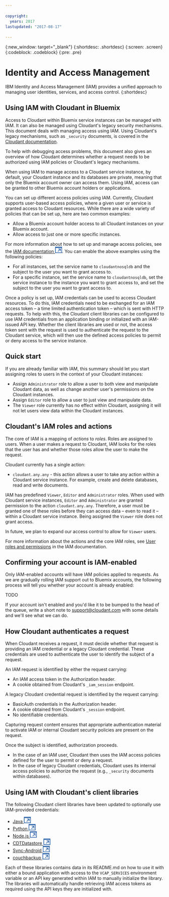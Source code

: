 ```yaml
---

copyright:
  years: 2017
lastupdated: "2017-08-17"

---
```


{:new_window: target="_blank"}
{:shortdesc: .shortdesc}
{:screen: .screen}
{:codeblock: .codeblock}
{:pre: .pre}

<!-- Acrolinx: 2017-MM-DD -->

# Identity and Access Management

IBM Identity and Access Management (IAM) provides a unified approach to managing
user identities,
services,
and access control.
{:shortdesc}


## Using IAM with Cloudant in Bluemix

Access to Cloudant within Bluemix service instances can be managed with IAM. It can also be managed using Cloudant's legacy security mechanisms. 
This document deals with managing access using IAM. Using Cloudant's legacy mechanisms, such as `_security` documents, is covered in the
[Cloudant documentation](../api/authorization.html).

To help with debugging access problems, this document also gives an overview of how Cloudant determines whether a request needs to be authorized 
using IAM policies or Cloudant's legacy mechanisms.

When using IAM to manage access to a Cloudant service instance, by default, your Cloudant instance and its databases are private, 
meaning that only the Bluemix account owner can access them. Using IAM, access can be granted to other Bluemix account holders or 
applications.

You can set up different access policies using IAM. Currently, Cloudant supports user-based access policies, where a given user or
service is granted access to Cloudant resources. While there are a wide variety of policies that can be set up, here are two common 
examples:

- Allow a Bluemix account holder access to all Cloudant instances on your Bluemix account.
- Allow access to just one or more specific instances.

For more information about how to set up and manage access policies, see the 
[IAM documentation ![External link icon](../images/launch-glyph.svg "External link icon")](https://console.bluemix.net/docs/iam/iamusermanage.html#iamusermanage). 
You can enable the above examples using the following policies:

- For all instances, set the service name to `cloudantnosqldb` and the subject to the user you want to grant access to.
- For a specific instance, set the service name to `cloudantnosqldb`, set the service instance to the instance you want to grant access to, and set the subject to the user you want to grant access to.

Once a policy is set up, IAM credentials can be used to access Cloudant resources. To do this, IAM credentials need to be exchanged 
for an IAM access token – a time limited authentication 
token – which is sent with HTTP requests. To help with this, the Cloudant client libraries can be configured to use IAM credentials from 
an application binding or initialized with an IAM-issued API key. Whether the client 
libraries are used or not, the access token sent with the request is used to authenticate the request to the Cloudant service, which 
will then use the defined access policies to permit or deny access to the service instance.

## Quick start  

If you are already familiar with IAM, this summary should let you start assigning roles to users in the context of your Cloudant instances:

- Assign `Administrator` role to allow a user to both view and manipulate Cloudant data, as well as change another user's permissions on the Cloudant instances.
- Assign `Editor` role to allow a user to just view and manipulate data.
- The `Viewer` role currently has no effect within Cloudant, assigning it will not let users view data within the Cloudant instances.

## Cloudant's IAM roles and actions

The core of IAM is a mapping of *actions* to *roles*. Roles are assigned to users. When a user makes a request to Cloudant, IAM looks 
for the roles that the user has and whether those roles allow the user to make the request.

Cloudant currently has a single action:

- `cloudant.any.any` - this action allows a user to take any action within a Cloudant service instance. For example, create and delete databases, read and write documents.

IAM has predefined `Viewer`, `Editor` and `Administrator` roles. When used with Cloudant service instances, `Editor` and `Administrator`
are granted permission to the action `cloudant.any.any`. Therefore, a user must be granted one of these roles before they can access data – 
even to read it – within a Cloudant service instance. Being assigned the `Viewer` role does not grant access.

In future, we plan to expand our access control to allow for `Viewer` users.

For more information about the actions and the core IAM roles, see [User roles and permissions](https://console.bluemix.net/docs/iam/users_roles.html#userroles) in the IAM documentation.

## Confirming your account is IAM-enabled

Only IAM-enabled accounts will have IAM policies applied to requests. As we are gradually rolling IAM support out to Bluemix accounts, the 
following process will tell 
you whether your account is already enabled:

TODO

If your account isn't enabled and you'd like it to be bumped to the head of the queue, write a short note to <support@cloudant.com> with some 
details and we'll see what we can do.

## How Cloudant authenticates a request

When Cloudant receives a request, it must decide whether that request is providing an IAM credential or a legacy Cloudant credential. These 
credentials are used 
to authenticate the user to identify the subject of a request.

An IAM request is identified by either the request carrying:

- An IAM access token in the Authorization header.
- A cookie obtained from Cloudant's `_iam_session` endpoint.

A legacy Cloudant credential request is identified by the request carrying:

- BasicAuth credentials in the Authorization header.
- A cookie obtained from Cloudant's `_session` endpoint.
- No identifiable credentials.

Capturing request content ensures that appropriate authentication material to activate IAM or internal Cloudant security 
policies are present on the request.

Once the subject is identified, authorization proceeds.

- In the case of an IAM user, Cloudant then uses the IAM access policies defined for the user to permit or deny a request.
- In the case of legacy Cloudant credentials, Cloudant uses its internal access policies to authorize the request (e.g., `_security` documents within databases).

## Using IAM with Cloudant's client libraries

The following Cloudant client libraries have been updated to optionally use IAM-provided credentials:

- [Java ![External link icon](../images/launch-glyph.svg "External link icon")](https://github.com/cloudant/java-cloudant/)
- [Python ![External link icon](../images/launch-glyph.svg "External link icon")](https://github.com/cloudant/python-cloudant/)
- [Node.js ![External link icon](../images/launch-glyph.svg "External link icon")](https://github.com/cloudant/nodejs-cloudant/)
- [CDTDatastore ![External link icon](../images/launch-glyph.svg "External link icon")](https://github.com/cloudant/CDTDatastore/)
- [Sync-Android ![External link icon](../images/launch-glyph.svg "External link icon")](https://github.com/cloudant/sync-android/)
- [couchbackup ![External link icon](../images/launch-glyph.svg "External link icon")](https://github.com/cloudant/couchbackup/)

Each of these libraries contains data in its README.md on how to use it with either a bound application with access to the `VCAP_SERVICES` environment 
variable or an API key generated within IAM to manually initialize the library. The libraries will automatically handle retrieving IAM access 
tokens as required using the API keys they are initialized with.

